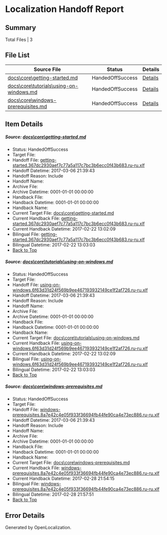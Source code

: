 # <a name='report-top'></a> Localization Handoff Report

## Summary
 Total Files | 3

## File List
 Source File | Status | Details 
 ----------- | ------ | ------- 
 [docs\core\getting-started.md](https://github.com/dotnet/docs/blob/e374b924bf78d62227cb9607641130dfd9128186/docs/core/getting-started.md) | HandedOffSuccess | [Details](#2a1884a3aa12fc32f757e5ec9e75fce3ba79675544)
 [docs\core\tutorials\using-on-windows.md](https://github.com/dotnet/docs/blob/594f8bfc6ab944d56d0249d05b99bb6fc209666c/docs/core/tutorials/using-on-windows.md) | HandedOffSuccess | [Details](#7dae36804a2b75cbb1e9d5c8c63d8d31475220f2138)
 [docs\core\windows-prerequisites.md](https://github.com/dotnet/docs/blob/e374b924bf78d62227cb9607641130dfd9128186/docs/core/windows-prerequisites.md) | HandedOffSuccess | [Details](#6383a0ce253f6f7000ed8a81b29b9e1d58914acc143)

## Item Details
##### <a name='2a1884a3aa12fc32f757e5ec9e75fce3ba79675544'></a> Source: [docs\core\getting-started.md](https://github.com/dotnet/docs/blob/e374b924bf78d62227cb9607641130dfd9128186/docs/core/getting-started.md)
* Status: HandedOffSuccess
* Target File: 
* Handoff File: [getting-started.367dc2930aef7c77a5a117c7bc3b6ecc0f43b683.ru-ru.xlf](https://github.com/dotnet/docs.handoff/blob/fa12046f2ad68e047444d03c7d0ae27c7751eae3/ol-handoff/dotnet/docs.ru-ru/master/dotnet-core/getting-started.367dc2930aef7c77a5a117c7bc3b6ecc0f43b683.ru-ru.xlf)
* Handoff Datetime: 2017-03-06 21:39:43
* Handoff Reason: Include
* Handoff Name: 
* Archive File: 
* Archive Datetime: 0001-01-01 00:00:00
* Handback File: 
* Handback Datetime: 0001-01-01 00:00:00
* Handback Name: 
* Current Target File: [docs\core\getting-started.md](https://github.com/dotnet/docs.ru-ru/blob/04fdad337cac89df4b103891be9c1a1a5a5d199a/docs/core/getting-started.md)
* Current Handback File: [getting-started.367dc2930aef7c77a5a117c7bc3b6ecc0f43b683.ru-ru.xlf](https://github.com/dotnet/docs.handback/blob/17fc108846f637f583d1eeeef2df589eb5869208/ol-handback/dotnet/docs.ru-ru/master/dotnet-core/getting-started.367dc2930aef7c77a5a117c7bc3b6ecc0f43b683.ru-ru.xlf)
* Current Handback Datetime: 2017-02-22 13:02:09
* Bilingual File: [getting-started.367dc2930aef7c77a5a117c7bc3b6ecc0f43b683.ru-ru.xlf](https://github.com/dotnet/docs.handback/blob/17fc108846f637f583d1eeeef2df589eb5869208/ol-handback/dotnet/docs.ru-ru/master/dotnet-core/getting-started.367dc2930aef7c77a5a117c7bc3b6ecc0f43b683.ru-ru.xlf)
* Bilingual Datetime: 2017-02-22 13:03:03
* [Back to Top](#report-top)

##### <a name='7dae36804a2b75cbb1e9d5c8c63d8d31475220f2138'></a> Source: [docs\core\tutorials\using-on-windows.md](https://github.com/dotnet/docs/blob/594f8bfc6ab944d56d0249d05b99bb6fc209666c/docs/core/tutorials/using-on-windows.md)
* Status: HandedOffSuccess
* Target File: 
* Handoff File: [using-on-windows.6f63d31d24f569b9ee467193932149ce1f2af726.ru-ru.xlf](https://github.com/dotnet/docs.handoff/blob/fa12046f2ad68e047444d03c7d0ae27c7751eae3/ol-handoff/dotnet/docs.ru-ru/master/dotnet-core/using-on-windows.6f63d31d24f569b9ee467193932149ce1f2af726.ru-ru.xlf)
* Handoff Datetime: 2017-03-06 21:39:43
* Handoff Reason: Include
* Handoff Name: 
* Archive File: 
* Archive Datetime: 0001-01-01 00:00:00
* Handback File: 
* Handback Datetime: 0001-01-01 00:00:00
* Handback Name: 
* Current Target File: [docs\core\tutorials\using-on-windows.md](https://github.com/dotnet/docs.ru-ru/blob/04fdad337cac89df4b103891be9c1a1a5a5d199a/docs/core/tutorials/using-on-windows.md)
* Current Handback File: [using-on-windows.6f63d31d24f569b9ee467193932149ce1f2af726.ru-ru.xlf](https://github.com/dotnet/docs.handback/blob/17fc108846f637f583d1eeeef2df589eb5869208/ol-handback/dotnet/docs.ru-ru/master/dotnet-core/using-on-windows.6f63d31d24f569b9ee467193932149ce1f2af726.ru-ru.xlf)
* Current Handback Datetime: 2017-02-22 13:02:09
* Bilingual File: [using-on-windows.6f63d31d24f569b9ee467193932149ce1f2af726.ru-ru.xlf](https://github.com/dotnet/docs.handback/blob/17fc108846f637f583d1eeeef2df589eb5869208/ol-handback/dotnet/docs.ru-ru/master/dotnet-core/using-on-windows.6f63d31d24f569b9ee467193932149ce1f2af726.ru-ru.xlf)
* Bilingual Datetime: 2017-02-22 13:03:03
* [Back to Top](#report-top)

##### <a name='6383a0ce253f6f7000ed8a81b29b9e1d58914acc143'></a> Source: [docs\core\windows-prerequisites.md](https://github.com/dotnet/docs/blob/e374b924bf78d62227cb9607641130dfd9128186/docs/core/windows-prerequisites.md)
* Status: HandedOffSuccess
* Target File: 
* Handoff File: [windows-prerequisites.8a7e42c4e05f933f36694fb44fe90ca4e73ec886.ru-ru.xlf](https://github.com/dotnet/docs.handoff/blob/fa12046f2ad68e047444d03c7d0ae27c7751eae3/ol-handoff/dotnet/docs.ru-ru/master/dotnet-core/windows-prerequisites.8a7e42c4e05f933f36694fb44fe90ca4e73ec886.ru-ru.xlf)
* Handoff Datetime: 2017-03-06 21:39:43
* Handoff Reason: Include
* Handoff Name: 
* Archive File: 
* Archive Datetime: 0001-01-01 00:00:00
* Handback File: 
* Handback Datetime: 0001-01-01 00:00:00
* Handback Name: 
* Current Target File: [docs\core\windows-prerequisites.md](https://github.com/dotnet/docs.ru-ru/blob/ba174b6518e06e0cf633d7f9b500f2a4c6644aa5/docs/core/windows-prerequisites.md)
* Current Handback File: [windows-prerequisites.8a7e42c4e05f933f36694fb44fe90ca4e73ec886.ru-ru.xlf](https://github.com/dotnet/docs.handback/blob/f0f44c9a8209c43a28541063d04f3dabbc452db9/ol-handback/dotnet/docs.ru-ru/master/dotnet-core/windows-prerequisites.8a7e42c4e05f933f36694fb44fe90ca4e73ec886.ru-ru.xlf)
* Current Handback Datetime: 2017-02-28 21:54:15
* Bilingual File: [windows-prerequisites.8a7e42c4e05f933f36694fb44fe90ca4e73ec886.ru-ru.xlf](https://github.com/dotnet/docs.handback/blob/f0f44c9a8209c43a28541063d04f3dabbc452db9/ol-handback/dotnet/docs.ru-ru/master/dotnet-core/windows-prerequisites.8a7e42c4e05f933f36694fb44fe90ca4e73ec886.ru-ru.xlf)
* Bilingual Datetime: 2017-02-28 21:57:51
* [Back to Top](#report-top)


## Error Details

Generated by OpenLocalization.
